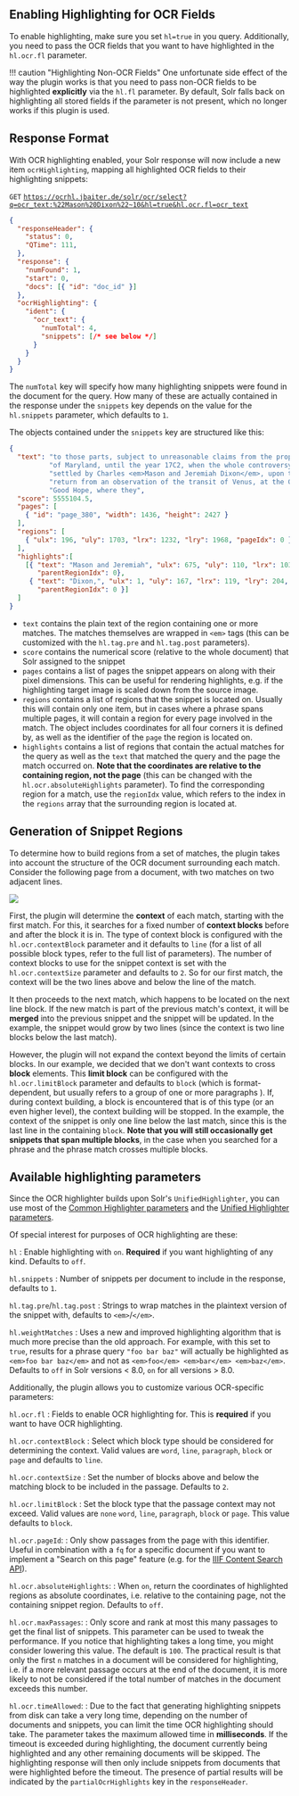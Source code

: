 ## Enabling Highlighting for OCR Fields
To enable highlighting, make sure you set `hl=true` in you query. Additionally, you need to pass the OCR fields that
you want to have highlighted in the `hl.ocr.fl` parameter.

!!! caution "Highlighting Non-OCR Fields"
    One unfortunate side effect of the way the plugin works is that you need to pass non-OCR fields to be highlighted
    **explicitly** via the `hl.fl` parameter. By default, Solr falls back on highlighting all stored fields if the
    parameter is not present, which no longer works if this plugin is used.

## Response Format
With OCR highlighting enabled, your Solr response will now include a new item `ocrHighlighting`, mapping all
highlighted OCR fields to their highlighting snippets:

`GET` [`https://ocrhl.jbaiter.de/solr/ocr/select?q=ocr_text:%22Mason%20Dixon%22~10&hl=true&hl.ocr.fl=ocr_text`](https://ocrhl.jbaiter.de/solr/ocr/select?q=ocr_text:%22Mason%20Dixon%22~10&hl=true&hl.ocr.fl=ocr_text)
```json
{
  "responseHeader": {
    "status": 0,
    "QTime": 111,
  },
  "response": {
    "numFound": 1,
    "start": 0,
    "docs": [{ "id": "doc_id" }]
  },
  "ocrHighlighting": {
    "ident": {
      "ocr_text": {
        "numTotal": 4,
        "snippets": [/* see below */]
      }
    }
  }
}
```

The `numTotal` key will specify how many highlighting snippets were found in the document for the query.
How many of these are actually contained in the response under the `snippets` key depends on the value
for the `hl.snippets` parameter, which defaults to `1`.

The objects contained under the `snippets` key are structured like this:
```json
{
  "text": "to those parts, subject to unreasonable claims from the pro­prietor "
          "of Maryland, until the year 17C2, when the whole controversy was "
          "settled by Charles <em>Mason and Jeremiah Dixon</em>, upon their "
          "return from an observation of the tran­sit of Venus, at the Cape of "
          "Good Hope, where they",
  "score": 5555104.5,
  "pages": [
    { "id": "page_380", "width": 1436, "height": 2427 }
  ],
  "regions": [
    { "ulx": 196, "uly": 1703, "lrx": 1232, "lry": 1968, "pageIdx": 0 }
  ],
  "highlights":[
    [{ "text": "Mason and Jeremiah", "ulx": 675, "uly": 110, "lrx": 1036, "lry": 145,
       "parentRegionIdx": 0},
     { "text": "Dixon,", "ulx": 1, "uly": 167, "lrx": 119, "lry": 204,
       "parentRegionIdx": 0 }]
  ]
}
```

- `text` contains the plain text of the region containing one or more matches. The matches themselves are wrapped
  in `<em>` tags (this can be customized with the `hl.tag.pre` and `hl.tag.post` parameters).
- `score` contains the numerical score (relative to the whole document) that Solr assigned to the snippet
- `pages` contains a list of pages the snippet appears on along with their pixel dimensions. This can be useful
  for rendering highlights, e.g. if the highlighting target image is scaled down from the source image.
- `regions` contains a list of regions that the snippet is located on. Usually this will contain only one item,
  but in cases where a phrase spans multiple pages, it will contain a region for every page involved in the match.
  The object includes coordinates for all four corners it is defined by, as well as the identifier of the `page` the
  region is located on.
- `highlights` contains a list of regions that contain the actual matches for the query as well as the `text` that
  matched the query and the page the match occurred on. **Note that the coordinates are relative to the containing
  region, not the page** (this can be changed with the `hl.ocr.absoluteHighlights` parameter). To find the
  corresponding region for a match, use the `regionIdx` value, which refers to the index in the `regions` array that
  the surrounding region is located at.

## Generation of Snippet Regions

To determine how to build regions from a set of matches, the plugin takes into account the structure of the OCR
document surrounding each match. Consider the following page from a document, with two matches on two adjacent
lines.

![](img/query_params.png)

First, the plugin will determine the **context** of each match, starting with the first match. For this, it searches
for a fixed number of **context blocks** before and after the block it is in. The type of context block is configured
with the `hl.ocr.contextBlock` parameter and it defaults to `line` (for a list of all possible block types, refer
to the full list of parameters). The number of context blocks to use for the
snippet context is set with the `hl.ocr.contextSize` parameter and defaults to `2`. So for our first match, the context
will be the two lines above and below the line of the match.

It then proceeds to the next match, which happens to be located on the next line block. If the new match is part of
the previous match's context, it will be **merged** into the previous snippet and the snippet will be updated.
In the example, the snippet would grow by two lines (since the context is two line blocks below the last match).

However, the plugin will not expand the context beyond the limits of certain blocks. In our example, we decided that
we don't want contexts to cross **block** elements. This **limit block** can be configured with the `hl.ocr.limitBlock`
parameter and defaults to `block` (which is format-dependent, but usually refers to a group of one or more paragraphs
). If, during context building, a block is encountered that is of this type (or an even higher level), the context
building will be stopped. In the example, the context of the snippet is only one line below the last match, since
this is the last line in the containing `block`. **Note that you will still occasionally get snippets that span multiple
blocks**, in the case when you searched for a phrase and the phrase match crosses multiple blocks.

## Available highlighting parameters

Since the OCR highlighter builds upon Solr's `UnifiedHighlighter`, you can use most of the
[Common Highlighter parameters](https://lucene.apache.org/solr/guide/8_1/highlighting.html#common-highlighter-parameters)
and the
[Unified Highlighter parameters](https://lucene.apache.org/solr/guide/8_1/highlighting.html#the-unified-highlighter).

Of special interest for purposes of OCR highlighting are these:

`hl`
:   Enable highlighting with `on`. **Required** if you want highlighting of any kind. Defaults to `off`.

`hl.snippets`
:   Number of snippets per document to include in the response, defaults to `1`.

`hl.tag.pre`/`hl.tag.post`
:   Strings to wrap matches in the plaintext version of the snippet with, defaults to `<em>`/`</em>`.

`hl.weightMatches`
:   Uses a new and improved highlighting algorithm that is much more precise than the old approach.
    For example, with this set to `true`, results for a phrase query `"foo bar baz"` will actually be
    highlighted as `<em>foo bar baz</em>` and not as `<em>foo</em> <em>bar</em> <em>baz</em>`. Defaults to
    `off` in Solr versions < 8.0, `on` for all versions > 8.0.

Additionally, the plugin allows you to customize various OCR-specific parameters:

`hl.ocr.fl`
:   Fields to enable OCR highlighting for. This is **required** if you want to have OCR highlighting.

`hl.ocr.contextBlock`
:   Select which block type should be considered for determining the context. Valid values are
    `word`, `line`, `paragraph`, `block` or `page` and defaults to `line`.

`hl.ocr.contextSize`
:   Set the number of blocks above and below the matching block to be included in the passage.
    Defaults to `2`.

`hl.ocr.limitBlock`
:   Set the block type that the passage context may not exceed. Valid values are `none` `word`, `line`,
    `paragraph`, `block` or `page`. This value defaults to `block`.

`hl.ocr.pageId`:
:   Only show passages from the page with this identifier. Useful in combination with a `fq` for a specific document
    if you want to implement a "Search on this page" feature (e.g. for the
    [IIIF Content Search API](https://iiif.io/api/search/1.0/)).

`hl.ocr.absoluteHighlights`:
:   When `on`, return the coordinates of highlighted regions as absolute coordinates, i.e. relative to the containing page,
    not the containing snippet region. Defaults to `off`.

`hl.ocr.maxPassages`:
:   Only score and rank at most this many passages to get the final list of snippets. This parameter can be used to tweak
    the performance. If you notice that highlighting takes a long time, you might consider lowering this value.
    The default is `100`. The practical result is that only the first `n` matches in a document will be considered
    for highlighting, i.e. if a more relevant passage occurs at the end of the document, it is more likely to not be
    considered if the total number of matches in the document exceeds this number.

`hl.ocr.timeAllowed`:
:   Due to the fact that generating highlighting snippets from disk can take a very long time, depending on the
    number of documents and snippets, you can limit the time OCR highlighting should take. The parameter takes the
    maximum allowed time in **milliseconds**. If the timeout is exceeded during highlighting, the document currently
    being highlighted and any other remaining documents will be skipped. The highlighting response will then only
    include snippets from documents that were highlighted before the timeout. The presence of partial results will be
    indicated by the `partialOcrHighlights` key in the `responseHeader`.
